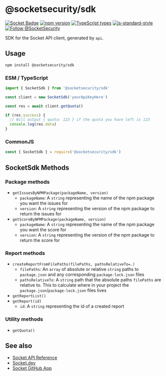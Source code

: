 # @socketsecurity/sdk

[![Socket Badge](https://socket.dev/api/badge/npm/pkg/@socketsecurity/sdk)](https://socket.dev/npm/package/@socketsecurity/sdk)
[![npm version](https://img.shields.io/npm/v/@socketsecurity/sdk.svg?style=flat)](https://www.npmjs.com/package/@socketsecurity/sdk)
[![TypeScript types](https://img.shields.io/npm/types/@socketsecurity/sdk.svg?style=flat)](https://www.npmjs.com/package/@socketsecurity/sdk)
[![js-standard-style](https://img.shields.io/badge/code%20style-standard-brightgreen.svg)](https://github.com/SocketDev/eslint-config)
[![Follow @SocketSecurity](https://img.shields.io/twitter/follow/SocketSecurity?style=social)](https://twitter.com/SocketSecurity)

SDK for the Socket API client, generated by `api`.

## Usage

```bash
npm install @socketsecurity/sdk
```

### ESM / TypeScript

```javascript
import { SocketSdk } from '@socketsecurity/sdk'

const client = new SocketSdk('yourApiKeyHere')

const res = await client.getQuota()

if (res.success) {
  // Will output { quota: 123 } if the quota you have left is 123
  console.log(res.data)
}
```

### CommonJS

```javascript
const { SocketSdk } = require('@socketsecurity/sdk')
```

## SocketSdk Methods

### Package methods

* `getIssuesByNPMPackage(packageName, version)`
  * `packageName`: A `string` representing the name of the npm package you want the issues for
  * `version`:  A `string` representing the version of the npm package to return the issues for
* `getScoreByNPMPackage(packageName, version)`
  * `packageName`: A `string` representing the name of the npm package you want the score for
  * `version`:  A `string` representing the version of the npm package to return the score for

### Report methods

* `createReportFromFilePaths(filePaths, pathsRelativeTo=.)`
  * `filePaths`: An `array` of absolute or relative `string` paths to `package.json` and any corresponding `package-lock.json` files
  * `pathsRelativeTo`: A `string` path that the absolute paths `filePaths` are relative to. This to calculate where in your project the `package.json`/`package-lock.json` files lives
* `getReportList()`
* `getReport(id)`
  * `id`: A `string` representing the id of a created report

### Utility methods

* `getQuota()`

## See also

* [Socket API Reference](https://docs.socket.dev/reference)
* [Socket.dev](https://socket.dev/)
* [Socket GitHub App](https://github.com/apps/socket-security)
